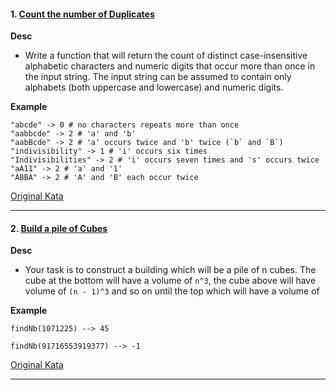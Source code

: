 #### 1. **[Count the number of Duplicates](CountingDuplicates.java)**

**Desc**

* Write a function that will return the count of distinct case-insensitive alphabetic characters and numeric digits that
  occur more than once in the input string. The input string can be assumed to contain only alphabets (both uppercase
  and lowercase) and numeric digits.

**Example**

```
"abcde" -> 0 # no characters repeats more than once
"aabbcde" -> 2 # 'a' and 'b'
"aabBcde" -> 2 # 'a' occurs twice and 'b' twice (`b` and `B`)
"indivisibility" -> 1 # 'i' occurs six times
"Indivisibilities" -> 2 # 'i' occurs seven times and 's' occurs twice
"aA11" -> 2 # 'a' and '1'
"ABBA" -> 2 # 'A' and 'B' each occur twice
```

[Original Kata](https://www.codewars.com/kata/54bf1c2cd5b56cc47f0007a1/train/java)

---

#### 2. **[Build a pile of Cubes](ASum.java)**

**Desc**

* Your task is to construct a building which will be a pile of n cubes. The cube at the bottom will have a volume of
`n^3`, the cube above will have volume of `(n - 1)^3` and so on until the top which will have a volume of


**Example**

```
findNb(1071225) --> 45

findNb(91716553919377) --> -1
```

[Original Kata](https://www.codewars.com/kata/5592e3bd57b64d00f3000047/train/java)

---
